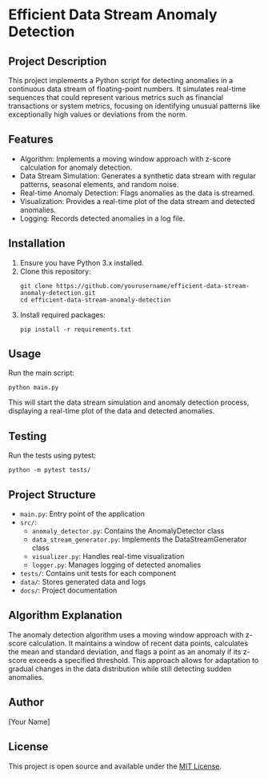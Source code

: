# Efficient Data Stream Anomaly Detection

## Project Description
This project implements a Python script for detecting anomalies in a continuous data stream of floating-point numbers. It simulates real-time sequences that could represent various metrics such as financial transactions or system metrics, focusing on identifying unusual patterns like exceptionally high values or deviations from the norm.

## Features
- Algorithm: Implements a moving window approach with z-score calculation for anomaly detection.
- Data Stream Simulation: Generates a synthetic data stream with regular patterns, seasonal elements, and random noise.
- Real-time Anomaly Detection: Flags anomalies as the data is streamed.
- Visualization: Provides a real-time plot of the data stream and detected anomalies.
- Logging: Records detected anomalies in a log file.

## Installation
1. Ensure you have Python 3.x installed.
2. Clone this repository:
   ```
   git clone https://github.com/yourusername/efficient-data-stream-anomaly-detection.git
   cd efficient-data-stream-anomaly-detection
   ```
3. Install required packages:
   ```
   pip install -r requirements.txt
   ```

## Usage
Run the main script:
```
python main.py
```

This will start the data stream simulation and anomaly detection process, displaying a real-time plot of the data and detected anomalies.

## Testing
Run the tests using pytest:
```
python -m pytest tests/
```

## Project Structure
- `main.py`: Entry point of the application
- `src/`:
  - `anomaly_detector.py`: Contains the AnomalyDetector class
  - `data_stream_generator.py`: Implements the DataStreamGenerator class
  - `visualizer.py`: Handles real-time visualization
  - `logger.py`: Manages logging of detected anomalies
- `tests/`: Contains unit tests for each component
- `data/`: Stores generated data and logs
- `docs/`: Project documentation

## Algorithm Explanation
The anomaly detection algorithm uses a moving window approach with z-score calculation. It maintains a window of recent data points, calculates the mean and standard deviation, and flags a point as an anomaly if its z-score exceeds a specified threshold. This approach allows for adaptation to gradual changes in the data distribution while still detecting sudden anomalies.

## Author
[Your Name]

## License
This project is open source and available under the [MIT License](LICENSE).
